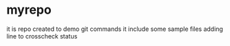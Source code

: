 # myrepo
it is repo created to demo git commands
it include some sample files
adding line to crosscheck status